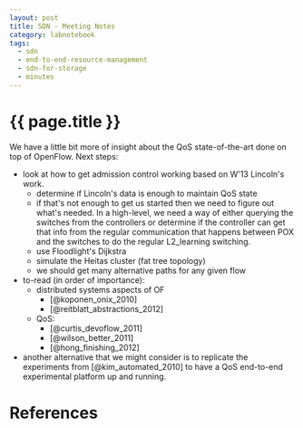 ```yaml
---
layout: post
title: SDN - Meeting Notes
category: labnotebook
tags:
  - sdn
  - end-to-end-resource-management
  - sdn-for-storage
  - minutes
---
```


# {{ page.title }}

We have a little bit more of insight about the QoS state-of-the-art done on top of OpenFlow. Next 
steps:

  - look at how to get admission control working based on W'13 Lincoln's work.
      - determine if Lincoln's data is enough to maintain QoS state
      - if that's not enough to get us started then we need to figure out what's needed. In a 
        high-level, we need a way of either querying the switches from the controllers or determine 
        if the controller can get that info from the regular communication that happens between POX 
        and the switches to do the regular L2_learning switching.
      - use Floodlight's Dijkstra
      - simulate the Heitas cluster (fat tree topology)
      - we should get many alternative paths for any given flow
  - to-read (in order of importance):
      - distributed systems aspects of OF
          - [@koponen_onix_2010]
          - [@reitblatt_abstractions_2012]
      - QoS:
          - [@curtis_devoflow_2011]
          - [@wilson_better_2011]
          - [@hong_finishing_2012]
  - another alternative that we might consider is to replicate the experiments from 
    [@kim_automated_2010] to have a QoS end-to-end experimental platform up and running.

# References
